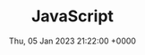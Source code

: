 ---
title: JavaScript
description: JavaScript is a dynamic programming language that's used for web development, in web applications, for game development, and lots more.
date: Thu, 05 Jan 2023 21:22:00 +0000
lastmod: Thu, 05 Jan 2023 21:22:00 +0000
SEO:
  title: List of articles tagged 'JavaScript'
---